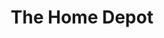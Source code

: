 ---
title: "The Home Depot"
url: /flagstaff/the-home-depot-west-historic-route-66/
shop: Baumarkt
---